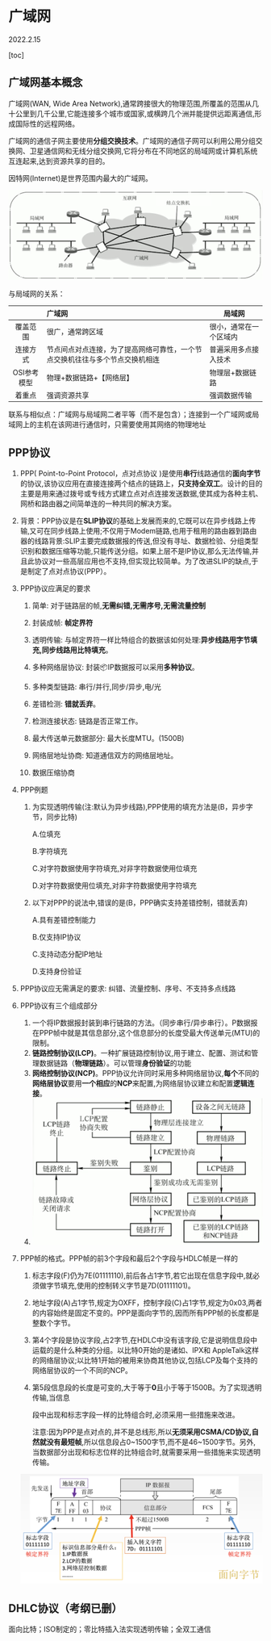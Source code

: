# 广域网

2022.2.15

[toc]

## 广域网基本概念

广域网(WAN, Wide Area Network),通常跨接很大的物理范围,所覆盖的范围从几十公里到几千公里,它能连接多个城市或国家,或横跨几个洲并能提供远距离通信,形成国际性的远程网络。

广域网的通信子网主要使用**分组交换技术**。广域网的通信子网可以利用公用分组交换网、卫星通信网和无线分组交换网,它将分布在不同地区的局域网或计算机系统互连起来,达到资源共享的目的。

因特网(Internet)是世界范围内最大的广域网。

<img src="resources/广域网.png" alt="广域网" style="zoom: 50%;" />

与局域网的关系：

|             | 广域网                                                       | 局域网                 |
| :---------: | :----------------------------------------------------------- | ---------------------- |
|  覆盖范围   | 很广，通常跨区域                                             | 很小，通常在一个区域内 |
|  连接方式   | 节点间点对点连接，为了提高网络可靠性，一个节点交换机往往与多个节点交换机相连 | 普遍采用多点接入技术   |
| OSI参考模型 | 物理+数据链路+【网络层】                                     | 物理层+数据链路        |
|   着重点    | 强调资源共享                                                 | 强调数据传输           |

联系与相似点：广域网与局域网二者平等（而不是包含）；连接到一个广域网或局域网上的主机在该网进行通信时，只需要使用其网络的物理地址

## PPP协议

1. PPP( Point-to-Point Protocol，点对点协议 )是使用**串行**线路通信的**面向字节**的协议,该协议应用在直接连接两个结点的链路上，**只支持全双工**。设计的目的主要是用来通过拨号或专线方式建立点对点连接发送数据,使其成为各种主机、网桥和路由器之间简单连的一种共同的解决方案。

2. 背景：PPP协议是在**SLIP协议**的基础上发展而来的,它既可以在异步线路上传输,又可在同步线路上使用;不仅用于Modem链路,也用于租用的路由器到路由器的线路背景:SLIP主要完成数据报的传送,但没有寻址、数据检验、分组类型识别和数据压缩等功能,只能传送分组。如果上层不是IP协议,那么无法传输,并且此协议对一些高层应用也不支持,但实现比较简单。为了改进SLIP的缺点,于是制定了点对点协议(PPP）。

3. PPP协议应满足的要求

   1. 简单: 对于链路层的帧,**无需纠错,无需序号,无需流量控制**

   2. 封装成帧: **帧定界符**

   3. 透明传输: 与帧定界符一样比特组合的数据该如何处理:**异步线路用字节填充,同步线路用比特填充**。
   4. 多种网络层协议: 封装📦IP数据报可以采用**多种协议**。
   5. 多种类型链路: 串行/并行,同步/异步,电/光
   6. 差错检测: **错就丢弃**。
   7. 检测连接状态: 链路是否正常工作。
   8. 最大传送单元数据部分: 最大长度MTU。(1500B)
   9. 网络层地址协商: 知道通信双方的网络层地址。
   10. 数据压缩协商

4. PPP例题

   1. 为实现透明传输(注:默认为异步线路),PPP使用的填充方法是(B，异步字节，同步比特)

      A.位填充

      B.字符填充

      C.对字符数据使用字符填充,对非字符数据使用位填充

      D.对字符数据使用位填充,对非字符数据使用字符填充

   2. 以下对PPP的说法中,错误的是(B，PPP确实支持差错控制，错就丢弃)

      A.具有差错控制能力

      B.仅支持IP协议

      C.支持动态分配IP地址

      D.支持身份验证

      

5. PPP协议应无需满足的要求: 纠错、流量控制、序号、不支持多点线路

6. PPP协议有三个组成部分

   1. 一个将IP数据报封装到串行链路的方法。（同步串行/异步串行）。P数据报在PPP帧中就是其信息部分,这个信息部分的长度受最大传送单元(MTU)的限制。
   2. **链路控制协议(LCP)**。一种扩展链路控制协议,用于建立、配置、测试和管理数据链路（**物理链路**）。可以管理**身份验证**的功能
   3. **网络控制协议(NCP)**。PPP协议允许同时采用多种网络层协议,**每个**不同的**网络层协议**要用**一个相应**的**NCP**来配置,为网络层协议建立和配置**逻辑连接**。
   4. <img src="resources/PPP状态图.png" alt="PPP状态图" style="zoom: 50%;" />

7. PPP帧的格式。PPP帧的前3个字段和最后2个字段与HDLC帧是一样的

   1. 标志字段(F)仍为7E(01111110),前后各占1字节,若它出现在信息字段中,就必须做字节填充,使用的控制转义字节是7D(01111101)。

   2. 地址字段(A)占1字节,规定为OXFF，控制字段(C)占1字节,规定为0x03,两者的内容始终是固定不变的。PPP是面向字节的,因而所有PPP帧的长度都是整数个字节。

   3. 第4个字段是协议字段,占2字节,在HDLC中没有该字段,它是说明信息段中运载的是什么种类的分组。以比特0开始的是诸如、IPX和 AppleTalk这样的网络层协议;以比特1开始的被用来协商其他协议,包括LCP及每个支持的网络层协议的一个不同的NCP。

   4. 第5段信息段的长度是可变的,大于等于**0**且小于等于1500B。为了实现透明传输,当信息

      段中出现和标志字段一样的比特组合时,必须采用一些措施来改进。

      注意:因为PPP是点对点的,并不是总线形,所以**无须采用CSMA/CD协议,自然就没有最短帧**,所以信息段占0~1500字节,而不是46~1500字节。另外,当数据部分出现和标志位样的比特组合时,就需要采用一些措施来实现透明传输。

   <img src="resources/格式.png" alt="格式" style="zoom:66%;" />

   

## DHLC协议（考纲已删）

面向比特；ISO制定的；零比特插入法实现透明传输；全双工通信



